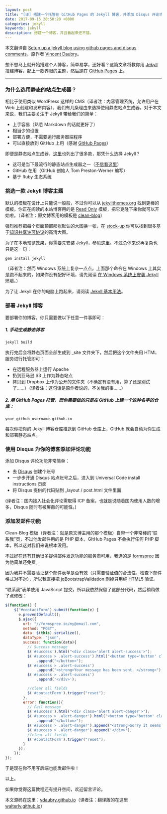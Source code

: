 ```yaml
---
layout: post
title: "[译] 搭建一个托管在 GitHub Pages 的 Jekyll 博客，并添加 Disqus 评论功能"
date: 2017-09-15 20:50:20 +0800
categories: jekyll
keywords: jekyll
description: 搭建一个博客，并且看起来还不错。
---
```


本文翻译自 [Setup up a jekyll blog using github pages and disqus comments](https://vdaubry.github.io/2014/10/19/setup-a-jekyll-blog/)，原作者 [Vincent Daubry](https://vdaubry.github.io)。

想不想马上就开始搭建个人博客，简单易学，还好看？这篇文章将教你用 [Jekyll](http://jekyllcn.com/) 搭建博客，配上一款养眼的主题，然后跑在 [GitHub Pages](https://pages.github.com/) 上。

---

### 为什么选用静态的站点生成器？

相比于使用类似 WordPress 这样的 CMS（译者注：内容管理系统，允许用户在 Web 上创建和发布内容），我们有几条理由来选择使用静态站点生成器。对于本文来说，我们主要关注于 Jekyll 带给我们的简单：
- 上手容易（熟悉 Markdown 的话就更好了）
- 相当少的设置
- 部署方便，不需要运行服务器端程序
- 可以直接放到 GitHub 上用（感谢 [GitHub Pages](https://pages.github.com/)）

即便是静态站点生成器，[这里](https://staticsitegenerators.net/)也列出了很多款，那凭什么选择 Jekyll？
- 这可是当下最流行的静态站点生成器之一（[不信看这里](https://www.staticgen.com/)）
- GitHub 在用（GitHub 创始人 Tom Preston-Werner 编写）
- 基于 Ruby 生态系统

### 挑选一款 Jekyll 博客主题

默认的模板在设计上只能说一般般，不过你可以从 [jekyllthemes.org](http://jekyllthemes.org/) 找到更棒的模板。你正在阅读的本站博客用的是 [Read Only](https://github.com/old-jekyll-templates/Read-Only-Jekyll-Theme) 模板，把它克隆下来你就可以开始啦。（译者注：原文博客用的模板是 [clean-blog](https://github.com/BlackrockDigital/startbootstrap-clean-blog-jekyll)）

强烈推荐把每个页面顶部那张默认的大图换一张，在 [stock-up](http://www.sitebuilderreport.com/stock-up) 你可以找到很多基于[知识共享许可协议](https://creativecommons.org/licenses/?lang=zh)的高清大图。

为了在本地预览效果，你需要先安装 Jekyll，参见[这里](http://jekyllcn.com/)。不过总体来说再复杂也只是这一句：

```bash
gem install jekyll
```

（译者注：然而 Windows 系统上复杂一点点，上面那个命令在 Windows 上其实是跑不起来的，如果你没有配好环境，请先阅读 [在 Windows 系统上安装 Jekyll 环境](2017-09-14-setup-a-jekyll-blog-on-windows.html)。）

为了让 Jekyll 在你的电脑上跑起来，请阅读 [Jekyll 基本用法](http://jekyllcn.com/docs/usage/)。

### 部署 Jekyll 博客

要部署你的博客，你只需要做以下任意一件事即可：

##### 1. 手动生成静态博客

```bash
jekyll build
```

执行完后会将静态页面全部生成到 _site 文件夹下，然后把这个文件夹用 HTML 服务进行托管即可：

- 在远程服务器上运行 Apache
- 扔到亚马逊 S3 上作为静态站点
- 拷贝到 Dropbox 上作为公开的文件夹（不确定有没有用，算了还是别试了……）（译者注：这句话是原作者说的，不关我的事……）

##### 2. 用 GitHub Pages 托管，而你需要做的只是在 GitHub 上建一个这种名字的仓库：

```
your_github_username.github.io
```

每次你把你的 Jekyll 博客仓库推送到 GitHub 仓库上，GitHub 就会自动为你生成和部署静态站点。

### 使用 Disqus 为你的博客添加评论功能

添加 Disqus 评论功能非常简单：

- 去 [Disqus](https://disqus.com/) 创建个账号
- 一步步开通 Disqus 站点账号之后，进入到 Universal Code install instructions 页面
- 将 Disqus 提供的代码贴到 _layout / post.html 文件里面

(译者注：国内接入社会化评论需取得 ICP 备案，也就是说随着国内使用人数的增多，Disqus 随时有被屏蔽的可能性。)

### 添加发邮件功能

Clean-Blog 模板（译者注：就是原文博主用的那个模板）自带一个非常棒的“联系我”页，不过他发邮件用的是 PHP 脚本，GItHub Pages 不会执行任何 PHP 脚本，所以这对我们来说根本没用。

不过好在还有其他很多提供邮件发送功能的服务商可用，我选的是 [formspree](https://formspree.io/) 因为他简单还免费。

因为我并不需要验证整个邮件表单是否有效（只需要验证值的合法性、检查下邮件格式对不对），所以我直接把 jqBootstrapValidation 删掉只用纯 HTML5 验证。

“联系我”表单使用 JavaScript 提交，所以我依然保留了这部分代码，然后稍稍做了点修改：

```javascript
$(function() {
    $("#contactForm").submit(function(e) {
      e.preventDefault();
      $.ajax({
        url: "//formspree.io/my@email.com", 
        method: "POST",
        data: $(this).serialize(),
        dataType: "json",
        success: function(data){
          // Success message
          $('#success').html("<div class='alert alert-success'>");
          $('#success > .alert-success').html("<button type='button' class='close' data-dismiss='alert' aria-hidden='true'>&times;")
              .append("</button>");
          $('#success > .alert-success')
              .append("<strong>Your message has been sent. </strong>");
          $('#success > .alert-success')
              .append('</div>');

          //clear all fields
          $('#contactForm').trigger("reset");
        },
        error: function(){
          // Fail message
          $('#success').html("<div class='alert alert-danger'>");
          $('#success > .alert-danger').html("<button type='button' class='close' data-dismiss='alert' aria-hidden='true'>&times;")
              .append("</button>");
          $('#success > .alert-danger').append("<strong>Sorry it seems that my mail server is not responding. Please try again later!");
          $('#success > .alert-danger').append('</div>');
          //clear all fields
          $('#contactForm').trigger("reset");
        }
      });
    });
});
```
于是现在你不用写后端也能发邮件啦！

以上。

如果你觉得这篇教程还有提升空间，欢迎留言评论。

本文源码在这里：[vdaubry.github.io](https://github.com/vdaubry/vdaubry.github.io)（译者注：翻译版的在这里 [walterlv.github.io](https://github.com/walterlv/walterlv.github.io)）
